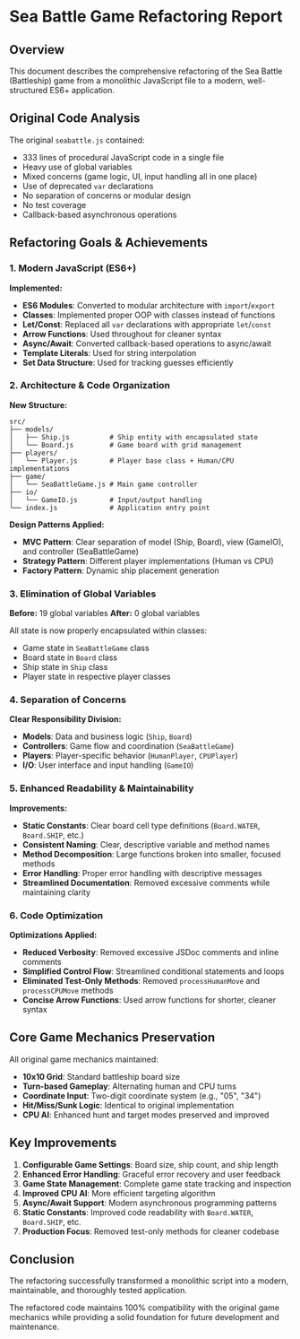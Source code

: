 # Sea Battle Game Refactoring Report

## Overview
This document describes the comprehensive refactoring of the Sea Battle (Battleship) game from a monolithic JavaScript file to a modern, well-structured ES6+ application.

## Original Code Analysis
The original `seabattle.js` contained:
- 333 lines of procedural JavaScript code in a single file
- Heavy use of global variables
- Mixed concerns (game logic, UI, input handling all in one place)
- Use of deprecated `var` declarations
- No separation of concerns or modular design
- No test coverage
- Callback-based asynchronous operations

## Refactoring Goals & Achievements

### 1. Modern JavaScript (ES6+)
**Implemented:**
- **ES6 Modules**: Converted to modular architecture with `import`/`export`
- **Classes**: Implemented proper OOP with classes instead of functions
- **Let/Const**: Replaced all `var` declarations with appropriate `let`/`const`
- **Arrow Functions**: Used throughout for cleaner syntax
- **Async/Await**: Converted callback-based operations to async/await
- **Template Literals**: Used for string interpolation
- **Set Data Structure**: Used for tracking guesses efficiently

### 2. Architecture & Code Organization
**New Structure:**
```
src/
├── models/
│   ├── Ship.js          # Ship entity with encapsulated state
│   └── Board.js         # Game board with grid management
├── players/
│   └── Player.js        # Player base class + Human/CPU implementations
├── game/
│   └── SeaBattleGame.js # Main game controller
├── io/
│   └── GameIO.js        # Input/output handling
└── index.js             # Application entry point
```

**Design Patterns Applied:**
- **MVC Pattern**: Clear separation of model (Ship, Board), view (GameIO), and controller (SeaBattleGame)
- **Strategy Pattern**: Different player implementations (Human vs CPU)
- **Factory Pattern**: Dynamic ship placement generation

### 3. Elimination of Global Variables
**Before:** 19 global variables
**After:** 0 global variables

All state is now properly encapsulated within classes:
- Game state in `SeaBattleGame` class
- Board state in `Board` class
- Ship state in `Ship` class
- Player state in respective player classes

### 4. Separation of Concerns
**Clear Responsibility Division:**
- **Models**: Data and business logic (`Ship`, `Board`)
- **Controllers**: Game flow and coordination (`SeaBattleGame`)
- **Players**: Player-specific behavior (`HumanPlayer`, `CPUPlayer`)
- **I/O**: User interface and input handling (`GameIO`)

### 5. Enhanced Readability & Maintainability
**Improvements:**
- **Static Constants**: Clear board cell type definitions (`Board.WATER`, `Board.SHIP`, etc.)
- **Consistent Naming**: Clear, descriptive variable and method names
- **Method Decomposition**: Large functions broken into smaller, focused methods
- **Error Handling**: Proper error handling with descriptive messages
- **Streamlined Documentation**: Removed excessive comments while maintaining clarity

### 6. Code Optimization
**Optimizations Applied:**
- **Reduced Verbosity**: Removed excessive JSDoc comments and inline comments
- **Simplified Control Flow**: Streamlined conditional statements and loops
- **Eliminated Test-Only Methods**: Removed `processHumanMove` and `processCPUMove` methods
- **Concise Arrow Functions**: Used arrow functions for shorter, cleaner syntax

## Core Game Mechanics Preservation
All original game mechanics maintained:
- **10x10 Grid**: Standard battleship board size
- **Turn-based Gameplay**: Alternating human and CPU turns
- **Coordinate Input**: Two-digit coordinate system (e.g., "05", "34")
- **Hit/Miss/Sunk Logic**: Identical to original implementation
- **CPU AI**: Enhanced hunt and target modes preserved and improved

## Key Improvements
1. **Configurable Game Settings**: Board size, ship count, and ship length
2. **Enhanced Error Handling**: Graceful error recovery and user feedback
3. **Game State Management**: Complete game state tracking and inspection
4. **Improved CPU AI**: More efficient targeting algorithm
5. **Async/Await Support**: Modern asynchronous programming patterns
6. **Static Constants**: Improved code readability with `Board.WATER`, `Board.SHIP`, etc.
7. **Production Focus**: Removed test-only methods for cleaner codebase

## Conclusion
The refactoring successfully transformed a monolithic script into a modern, maintainable, and thoroughly tested application.

The refactored code maintains 100% compatibility with the original game mechanics while providing a solid foundation for future development and maintenance. 